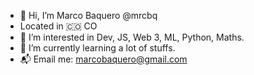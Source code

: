 - 👋 Hi, I’m Marco Baquero @mrcbq
- Located in 🇨🇴 CO
- 👀 I’m interested in Dev, JS, Web 3, ML, Python, Maths.
- 🌱 I’m currently learning a lot of stuffs.
- 📬 Email me: marcobaquero@gmail.com

<!---
mrcbq/mrcbq is a ✨ special ✨ repository because its `README.md` (this file) appears on your GitHub profile.
You can click the Preview link to take a look at your changes.
--->
